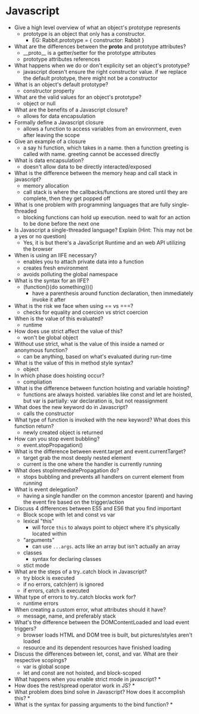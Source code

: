 # Javascript

* Give a high level overview of what an object's prototype represents
    * prototype is an object that only has a constructor.
        * EG: Rabbit.prototype = { constructor: Rabbit }
* What are the differences between the __proto__ and prototype attributes?
    * \_\_proto\_\_ is a getter/setter for the prototype attributes
    * prototype attributes references 
* What happens when we do or don't explicity set an object's prototype?
    * javascript doesn't ensure the right constructor value. if we replace the default prototype, there might not be a constructor
* What is an object's default prototype?
    * constructor property
* What are the valid values for an object's prototype?
    * object or null
* What are the benefits of a Javascript closure?
    * allows for data encapsulation
* Formally define a Javascript closure
    * allows a function to access variables from an environment, even after leaving the scope
* Give an example of a closure
    * a say hi function, which takes in a name. then a function greeting is called with name. greeting cannot be accessed directly
* What is data encapsulation?
    * doesn't allow data to be directly interacted/exposed
* What is the difference between the memory heap and call stack in javascript?
    * memory allocation
    * call stack is where the callbacks/functions are stored until they are complete, then they get popped off
* What is one problem with programming languages that are fully single-threaded
    * blocking functions can hold up execution. need to wait for an action to be done before the next one
* Is Javascript a single-threaded language? Explain (Hint: This may not be a yes or no question)
    * Yes, it is but there's a JavaScript Runtime and an web API utilizing the browser
* When is using an IIFE necessary?
    * enables you to attach private data into a function
    * creates fresh environment
    * avoids polluting the global namespace
* What is the syntax for an IIFE?
    * (function(){do something})()
        * have a parenthesis around function declaration, then immediately invoke it after 
* What is the risk we face when using == vs ===?
    * checks for equality and coercion vs strict coercion
* When is the value of this evaluated?
    * runtime
* How does use strict affect the value of this?
    * won't be global object
* Without use strict, what is the value of this inside a named or anonymous function?
    * can be anything, based on what's evaluated during run-time
* What is the value of this in method style syntax?
    * object
* In which phase does hoisting occur?
    * compliation
* What is the difference between function hoisting and variable hoisting?
    * functions are always hoisted. variables like const and let are hoisted, but var is partially: var declaration is, but not reassignment
* What does the new keyword do in Javascript?
    * calls the constructor 
* What type of function is invoked with the new keyword? What does this function return?
    * newly created object is returned
* How can you stop event bubbling?
    * event.stopPropagation()
* What is the difference between event.target and event.currentTarget?
    * target grab the most deeply nested element
    * current is the one where the handler is currently running
* What does stopImmediatePropagation do?
    * stops bubbling and prevents all handlers on current element from running
* What is event delegation?
    * having a single handler on the common ancestor (parent) and having the event fire based on the trigger/action
* Discuss 4 differences between ES5 and ES6 that you find important
    * Block scope with let and const vs var
    * lexical "this"
        * will force `this` to always point to object where it's physically located within
    * "arguments"
        * can use `...args`. acts like an array but isn't actually an array
    * classes
        * syntax for declaring classes
    * stict mode
* What are the steps of a try..catch block in Javascript?
    * try block is executed
    * if no errors, catch(err) is ignored
    * if errors, catch is executed
* What type of errors to try..catch blocks work for?
    * runtime errors
* When creating a custom error, what attributes should it have?
    * message, name, and preferably stack
* What's the difference between the DOMContentLoaded and load event triggers?
    * browser loads HTML and DOM tree is built, but pictures/styles aren't loaded
    * resource and its dependent resources have finished loading
* Discuss the differences between let, const, and var. What are their respective scopings?
    * var is global scope
    * let and const are not hoisted, and block-scoped
* What happens when you enable strict mode in javascript?
    * 
* How does the rest/spread operator work in JS?
    * 
* What problem does bind solve in Javascript? How does it accomplish this?
    * 
* What is the syntax for passing arguments to the bind function?
    * 
